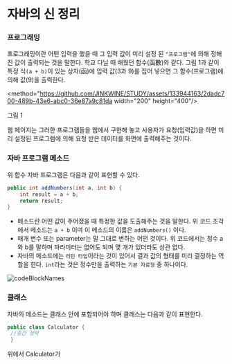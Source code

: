 # 자바의 신 정리

### 프로그래밍

프로그래밍이란 어떤 입력을 했을 때 그 입력 값이 미리 설정 된 `"프로그램"`에 의해 정해진 값이 출력되는 것을 말한다. 학교 다닐 때 배웠던 함수(函數)와 같다. 그림 1과 같이 특정 식`(a + b)`이 있는 상자(函)에 입력 값(3과 9)를 집어 넣으면 그 함수(프로그램)에 의해 값(9)을 출력한다.

<method="https://github.com/JINKWINE/STUDY/assets/133944163/2dadc700-489b-43e6-abc0-36e87a9c81da  width="200" height="400"/>

그림 1

웹 페이지는 그러한 프로그램들을 웹에서 구현해 놓고 사용자가 요청(입력값)을 하면 미리 설정된 프로그램에 의해 요청 받은 데이터를 화면에 출력해주는 것이다.

### 자바 프로그램 메소드

위 함수 자바 프로그램은 다음과 같이 표현할 수 있다.

```java
public int addNumbers(int a, int b) {
    int result = a + b;
    return result;
}
```

- 메소드란 어떤 값이 주어졌을 때 특정한 값을 도출해주는 것을 말한다. 위 코드 조각에서 메소드는 `a + b` 이며 이 메소드의 이름은 `addNumbers()` 이다.
- 매개 변수 또는 parameter는 말 그대로 변하는 어떤 것이다. 위 코드에서는 정수 a와 b를 말하며 파라미터는 없어도 되며 몇 개가 있더라도 상관 없다.
- 자바의 메소드에는 `리턴 타입`이라는 것이 있어서 결과 값의 형태를 미리 결정하는 역할을 한다. `int`라는 것은 정수만을 출력하는 `기본 자료형` 중 하나이다.

![codeBlockNames](https://github.com/JINKWINE/STUDY/assets/133944163/b85bf13e-cb90-4790-b2c1-305c6cc6ee84)

### 클래스

자바의 메소드는 클래스 안에 포함되어야 하며 클래스는 다음과 같이 표현한다.

```java
public class Calculator {
 //중간 생략
 }
```

위에서 Calculator가
